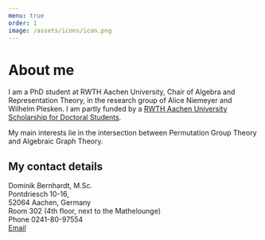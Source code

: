 ```yaml
---
menu: true
order: 1
image: /assets/icons/icon.png
---
```


# About me

I am a PhD student at RWTH Aachen University, Chair of Algebra and Representation Theory,
in the research group of Alice Niemeyer and Wilhelm Plesken. I am partly funded by a
[RWTH Aachen University Scholarship for Doctoral Students](http://www.rwth-aachen.de/cms/root/Studium/Im-Studium/Stipendien-Foerderung/~bgzk/RWTH-Graduiertenfoerderung/?lidx=1).

My main interests lie in the intersection between Permutation Group Theory and Algebraic Graph Theory.

## My contact details  
Dominik Bernhardt, M.Sc.  
   Pontdriesch 10-16,  
   52064 Aachen, Germany  
   Room 302 (4th floor, next to the Mathelounge)  
   Phone 0241-80-97554  
   [Email](mailto:bernhardt@mathb.rwth-aachen.de)
